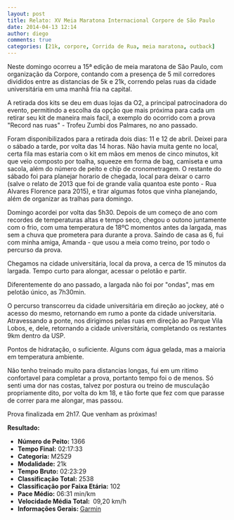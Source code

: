 ```yaml
---
layout: post
title: Relato: XV Meia Maratona Internacional Corpore de São Paulo
date: 2014-04-13 12:14
author: diego
comments: true
categories: [21k, corpore, Corrida de Rua, meia maratona, outback]
---
```

Neste domingo ocorreu a 15ª edição de meia maratona de São Paulo, com organização da Corpore, contando com a presença de 5 mil corredores divididos entre as distancias de 5k e 21k, correndo pelas ruas da cidade universitária em uma manhã fria na capital.

A retirada dos kits se deu em duas lojas da O2, a principal patrocinadora do evento, permitindo a escolha da opção que mais próxima para cada um retirar seu kit de maneira mais facil, a exemplo do ocorrido com a prova "Record nas ruas" - Trofeu Zumbi dos Palmares, no ano passado.

Foram disponibilizados para a retirada dois dias: 11 e 12 de abril. Deixei para o sábado a tarde, por volta das 14 horas. Não havia muita gente no local, certa fila mas estaria com o kit em mãos em menos de cinco minutos, kit que veio composto por toalha, squeeze em forma de bag, camiseta e uma sacola, além do número de peito e chip de cronometragem. O restante do sábado foi para planejar horario de chegada, local para deixar o carro (salve o relato de 2013 que foi de grande valia quantoa este ponto - Rua Alvares Florence para 2015), e tirar algumas fotos que vinha planejando, além de organizar as tralhas para domingo.

Domingo acordei por volta das 5h30. Depois de um começo de ano com recordes de temperaturas altas e tempo seco, chegou o outono juntamente com o frio, com  uma temperatura de 18ºC momentos antes da largada, mas sem a chuva que prometera para durante a prova. Saindo de casa as 6, fui com minha amiga, Amanda - que usou a meia como treino, por todo o percurso da prova.

Chegamos na cidade universitária, local da prova, a cerca de 15 minutos da largada. Tempo curto para alongar, acessar o pelotão e partir. 

Diferentemente do ano passado, a largada não foi por "ondas", mas em pelotão único, as 7h30min.

O percurso transcorreu da cidade universitária em direção ao jockey, até o acesso do mesmo, retornando em rumo a ponte da cidade universitaria. Atravessando a ponte, nos dirigimos pelas ruas em direção ao Parque Vila Lobos, e, dele, retornando a cidade universitária, completando os restantes 9km dentro da USP.

Pontos de hidratação, o suficiente. Alguns com água gelada, mas a maioria em temperatura ambiente.

Não tenho treinado muito para distancias longas, fui em um ritimo confortavel para completar a prova, portanto tempo foi o de menos. Só senti uma dor nas costas, talvez por postura ou treino de musculação propriamente dito, por volta do km 18, e tão forte que fez com que parasse de correr para me alongar, mas passou.

Prova finalizada em 2h17. Que venham as próximas!

<strong>
Resultado:</strong>
<div class="moldura"><a class="lightbox cboxElement" href="http://www.diegoronan.com.br/diegoronan/wp-content/uploads/2014/04/meiacorpore_big.jpg"><img src="http://www.diegoronan.com.br/diegoronan/wp-content/uploads/2014/04/meiacorpore.jpg" alt="" /></a></div>
<ul>
	<li><strong>Número de Peito:</strong> 1366</li>
	<li><strong>Tempo Final:</strong> 02:17:33</li>
	<li><strong>Categoria:</strong> M2529</li>
	<li><strong>Modalidade:</strong> 21k</li>
	<li><strong>Tempo Bruto:</strong> 02:23:29</li>
	<li><strong>Classificação Total:</strong> 2538 </li>
	<li><strong>Classificação por Faixa Etária:</strong> 102 </li>
	<li><strong>Pace Médio:</strong> 06:31 min/km</li>
	<li><strong>Velocidade Média Total: </strong> 09,20 km/h</li>
	<li><strong>Informações Gerais: </strong><a href="http://connect.garmin.com/activity/480769771" target="_blank">Garmin</a></li>
</ul>
